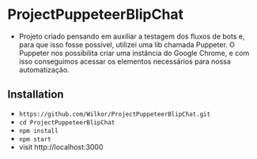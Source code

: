 # ProjectPuppeteerBlipChat

* Projeto criado pensando em auxiliar a testagem dos fluxos de bots e, para que isso fosse possivel, utilizei uma lib chamada Puppeter. O Puppeter nos possibilita criar uma instância do Google Chrome, e com isso conseguimos acessar os elementos necessários para nossa automatização.

## Installation

* `https://github.com/Wilkor/ProjectPuppeteerBlipChat.git`
* `cd ProjectPuppeteerBlipChat`
* `npm install`
* `npm start`
* visit http://localhost:3000

